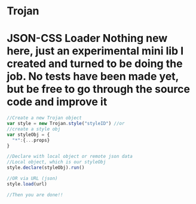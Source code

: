 # Trojan
JSON-CSS Loader
Nothing new here, just an experimental mini lib I created and turned to be doing the job. No tests have been made yet, but be free to go through the source code and improve it
====================================
```Javascript
//Create a new Trojan object
var style = new Trojan.style("styleID") //or
//create a style obj
var styleObj = {
  "*":{...props}
}

//Declare with local object or remote json data
//Local object, which is our styleObj
style.declare(styleObj).run()

//OR via URL (json)
style.load(url)

//Then you are done!!

```
